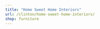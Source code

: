 ```yaml
---
title: "Home Sweet Home Interiors"
url: /clinton/home-sweet-home-interiors/
shop: furniture
---
```

